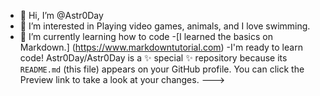 - 👋 Hi, I’m @Astr0Day
- 👀 I’m interested in Playing video games, animals, and I love swimming.
- 🌱 I’m currently learning how to code
-[I learned the basics on Markdown.] (https://www.markdowntutorial.com) 
-I'm ready to learn code!
Astr0Day/Astr0Day is a ✨ special ✨ repository because its `README.md` (this file) appears on your GitHub profile.
You can click the Preview link to take a look at your changes.
--->
